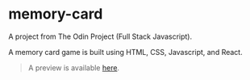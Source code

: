 # memory-card

A project from The Odin Project (Full Stack Javascript).

A memory card game is built using HTML, CSS, Javascript, and React.

> A preview is available [here](https://memory-card-nine-cyan.vercel.app/).
